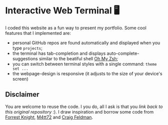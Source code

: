 # Interactive Web Terminal 🖥

I coded this website as a fun way to present my portfolio. Some cool features that I implemented are:
- personal GitHub repos are found automatically and displayed when you type `projects`;
- the terminal has tab-completion and displays auto-complete-suggestions similar to the beatiful shell [Oh My Zsh](https://github.com/ohmyzsh/ohmyzsh);
- you can switch between terminal styles with a single command: `theme set ...`
- the webpage-design is responsive (it adjusts to the size of your device's screen)

## Disclaimer

You are welcome to reuse the code. I you do, all I ask is that you *link back to this original repository* :).
I draw inspiration and borrow some code from [Forrest Knight](https://www.youtube.com/watch?v=KtYby2QN0kQ), [M4tt72](https://term.m4tt72.com) and [Craig Feldman](https://github.com/craig-feldman/personal-website-react).
